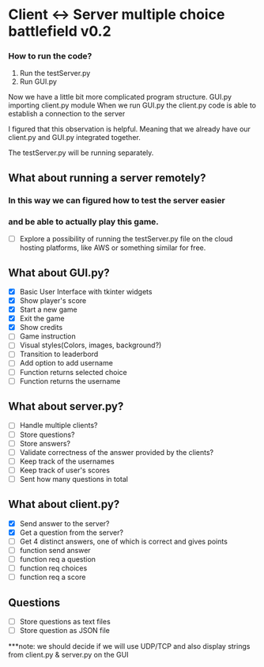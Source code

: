 # Client <-> Server multiple choice battlefield v0.2

### How to run the code?
1. Run the testServer.py
2. Run GUI.py

Now we have a little bit more complicated program structure.
GUI.py importing client.py module
When we run GUI.py the client.py code is able to establish 
a connection to the server

I figured that this observation is helpful. Meaning that we already have
our client.py and GUI.py integrated together.

The testServer.py will be running separately.

## What about running a server remotely?
### In this way we can figured how to test the server easier
### and be able to actually play this game.
- [ ] Explore a possibility of running the testServer.py file on the 
cloud hosting platforms, like AWS or something similar for free.


## What about GUI.py?
- [x] Basic User Interface with tkinter widgets
- [x] Show player's score
- [x] Start a new game
- [x] Exit the game
- [x] Show credits
- [ ] Game instruction 
- [ ] Visual styles(Colors, images, background?)
- [ ] Transition to leaderbord
- [ ] Add option to add username
- [ ] Function returns selected choice
- [ ] Function returns the username

## What about server.py?
- [ ] Handle multiple clients?
- [ ] Store questions?
- [ ] Store answers?
- [ ] Validate correctness of the answer provided by the clients?
- [ ] Keep track of the usernames
- [ ] Keep track of user's scores
- [ ] Sent how many questions in total

## What about client.py?
- [x] Send answer to the server?
- [x] Get a question from the server?
- [ ] Get 4 distinct answers, one of which is correct and gives points
- [ ] function send answer
- [ ] function req a question
- [ ] function req choices
- [ ] function req a score

## Questions
- [ ] Store questions as text files
- [ ] Store question as JSON file

***note: we should decide if we will use UDP/TCP and also display strings from client.py & server.py on the GUI

